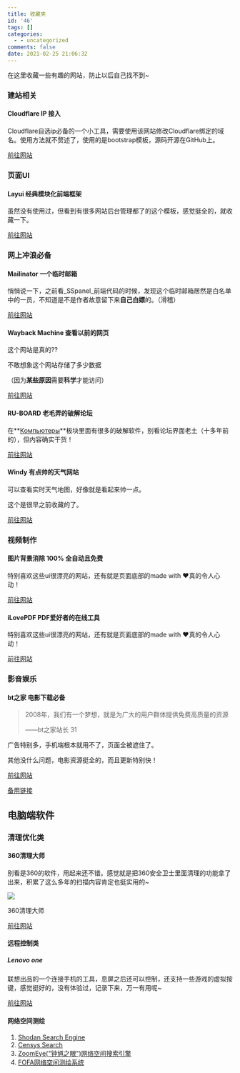 ```yaml
---
title: 收藏夹
id: '46'
tags: []
categories:
  - - uncategorized
comments: false
date: 2021-02-25 21:06:32
---
```


在这里收藏一些有趣的网站，防止以后自己找不到~

### 建站相关

#### Cloudflare IP 接入

Cloudflare自选ip必备的一个小工具，需要使用该网站修改Cloudflare绑定的域名。使用方法就不赘述了，使用的是bootstrap模板，源码开源在GitHub上。

[前往网站](https://cfp.cloudraft.cn/)

### 页面UI

#### Layui 经典模块化前端框架

虽然没有使用过，但看到有很多网站后台管理都了的这个模板，感觉挺全的，就收藏一下。

[前往网站](https://www.layui.com/)

### 网上冲浪必备

#### Mailinator 一个临时邮箱

悄悄说一下，之前看_SSpanel_前端代码的时候，发现这个临时邮箱居然是白名单中的一员，不知道是不是作者故意留下来**自己白嫖**的。（滑稽）

[前往网站](https://www.mailinator.com/v3)

#### Wayback Machine 查看以前的网页

这个网站是真的??

不敢想象这个网站存储了多少数据

（因为**某些原因**需要**科学**才能访问）

[前往网站](https://web.archive.org/)

#### RU-BOARD 老毛弄的破解论坛

在**[Компьютеры](http://forum.ru-board.com/board.cgi?catplace=3)**板块里面有很多的破解软件，别看论坛界面老土（十多年前的），但内容确实干货！

[前往网站](http://forum.ru-board.com/)

#### Windy 有点帅的天气网站

可以查看实时天气地图，好像就是看起来帅一点。

这个是很早之前收藏的了。

[前往网站](https://www.windy.com/)

### 视频制作

#### 图片背景消除 100% 全自动且****免费****

特别喜欢这些ui很漂亮的网站，还有就是页面底部的made with ♥真的令人心动！

[前往网站](https://www.remove.bg/)

#### iLovePDF PDF爱好者的在线工具

特别喜欢这些ui很漂亮的网站，还有就是页面底部的made with ♥真的令人心动！

[前往网站](https://www.ilovepdf.com/zh-cn)

### 影音娱乐

#### bt之家 电影下载必备

> 2008年，我们有一个梦想，就是为广大的用户群体提供免费高质量的资源
> 
> ——bt之家站长 31

广告特别多，手机端根本就用不了，页面全被遮住了。

其他没什么问题，电影资源挺全的，而且更新特别快！

[前往网站](http://www.btbtt.com)

[备用链接](http://www.647.net)

## 电脑端软件

### 清理优化类

#### 360清理大师

别看是360的软件，用起来还不错。感觉就是把360安全卫士里面清理的功能拿了出来，积累了这么多年的扫描内容肯定也挺实用的~

[![](https://blog.imwcr.cn/wp-content/uploads/2021/06/Snipaste_2021-06-07_15-04-03.jpg)](https://blog.imwcr.cn/wp-content/uploads/2021/06/Snipaste_2021-06-07_15-04-03.jpg)

360清理大师

[前往网站](https://baoku.360.cn/stool/14.html)

#### 远程控制类

##### Lenovo one

联想出品的一个连接手机的工具，息屏之后还可以控制，还支持一些游戏的虚拟按键，感觉挺好的，没有体验过，记录下来，万一有用呢~

[前往网站](https://one.lenovo.com/)

#### 网络空间测绘

1.  [Shodan Search Engine](https://www.shodan.io/)
2.  [Censys Search](https://search.censys.io/)
3.  [ZoomEye("钟馗之眼")网络空间搜索引擎](https://www.zoomeye.org/)
4.  [FOFA网络空间测绘系统](https://fofa.info/)